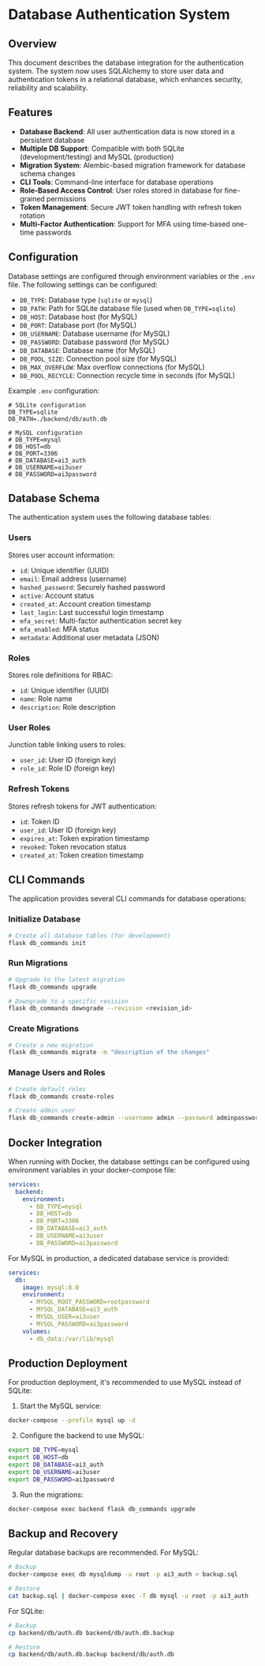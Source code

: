 # Database Authentication System

## Overview

This document describes the database integration for the authentication system. The system now uses SQLAlchemy to store user data and authentication tokens in a relational database, which enhances security, reliability and scalability.

## Features

- **Database Backend**: All user authentication data is now stored in a persistent database
- **Multiple DB Support**: Compatible with both SQLite (development/testing) and MySQL (production)
- **Migration System**: Alembic-based migration framework for database schema changes
- **CLI Tools**: Command-line interface for database operations
- **Role-Based Access Control**: User roles stored in database for fine-grained permissions
- **Token Management**: Secure JWT token handling with refresh token rotation
- **Multi-Factor Authentication**: Support for MFA using time-based one-time passwords

## Configuration

Database settings are configured through environment variables or the `.env` file. The following settings can be configured:

- `DB_TYPE`: Database type (`sqlite` or `mysql`)
- `DB_PATH`: Path for SQLite database file (used when `DB_TYPE=sqlite`)
- `DB_HOST`: Database host (for MySQL)
- `DB_PORT`: Database port (for MySQL)
- `DB_USERNAME`: Database username (for MySQL)
- `DB_PASSWORD`: Database password (for MySQL)
- `DB_DATABASE`: Database name (for MySQL)
- `DB_POOL_SIZE`: Connection pool size (for MySQL)
- `DB_MAX_OVERFLOW`: Max overflow connections (for MySQL)
- `DB_POOL_RECYCLE`: Connection recycle time in seconds (for MySQL)

Example `.env` configuration:

```env
# SQLite configuration
DB_TYPE=sqlite
DB_PATH=./backend/db/auth.db

# MySQL configuration
# DB_TYPE=mysql
# DB_HOST=db
# DB_PORT=3306
# DB_DATABASE=ai3_auth
# DB_USERNAME=ai3user
# DB_PASSWORD=ai3password
```

## Database Schema

The authentication system uses the following database tables:

### Users

Stores user account information:

- `id`: Unique identifier (UUID)
- `email`: Email address (username)
- `hashed_password`: Securely hashed password
- `active`: Account status
- `created_at`: Account creation timestamp
- `last_login`: Last successful login timestamp
- `mfa_secret`: Multi-factor authentication secret key
- `mfa_enabled`: MFA status
- `metadata`: Additional user metadata (JSON)

### Roles

Stores role definitions for RBAC:

- `id`: Unique identifier (UUID)
- `name`: Role name
- `description`: Role description

### User Roles

Junction table linking users to roles:

- `user_id`: User ID (foreign key)
- `role_id`: Role ID (foreign key)

### Refresh Tokens

Stores refresh tokens for JWT authentication:

- `id`: Token ID
- `user_id`: User ID (foreign key)
- `expires_at`: Token expiration timestamp
- `revoked`: Token revocation status
- `created_at`: Token creation timestamp

## CLI Commands

The application provides several CLI commands for database operations:

### Initialize Database

```bash
# Create all database tables (for development)
flask db_commands init
```

### Run Migrations

```bash
# Upgrade to the latest migration
flask db_commands upgrade

# Downgrade to a specific revision
flask db_commands downgrade --revision <revision_id>
```

### Create Migrations

```bash
# Create a new migration
flask db_commands migrate -m "description of the changes"
```

### Manage Users and Roles

```bash
# Create default roles
flask db_commands create-roles

# Create admin user
flask db_commands create-admin --username admin --password adminpassword
```

## Docker Integration

When running with Docker, the database settings can be configured using environment variables in your docker-compose file:

```yaml
services:
  backend:
    environment:
      - DB_TYPE=mysql
      - DB_HOST=db
      - DB_PORT=3306
      - DB_DATABASE=ai3_auth
      - DB_USERNAME=ai3user
      - DB_PASSWORD=ai3password
```

For MySQL in production, a dedicated database service is provided:

```yaml
services:
  db:
    image: mysql:8.0
    environment:
      - MYSQL_ROOT_PASSWORD=rootpassword
      - MYSQL_DATABASE=ai3_auth
      - MYSQL_USER=ai3user
      - MYSQL_PASSWORD=ai3password
    volumes:
      - db_data:/var/lib/mysql
```

## Production Deployment

For production deployment, it's recommended to use MySQL instead of SQLite:

1. Start the MySQL service:

```bash
docker-compose --profile mysql up -d
```

2. Configure the backend to use MySQL:

```bash
export DB_TYPE=mysql
export DB_HOST=db
export DB_DATABASE=ai3_auth
export DB_USERNAME=ai3user
export DB_PASSWORD=ai3password
```

3. Run the migrations:

```bash
docker-compose exec backend flask db_commands upgrade
```

## Backup and Recovery

Regular database backups are recommended. For MySQL:

```bash
# Backup
docker-compose exec db mysqldump -u root -p ai3_auth > backup.sql

# Restore
cat backup.sql | docker-compose exec -T db mysql -u root -p ai3_auth
```

For SQLite:

```bash
# Backup
cp backend/db/auth.db backend/db/auth.db.backup

# Restore
cp backend/db/auth.db.backup backend/db/auth.db
```
